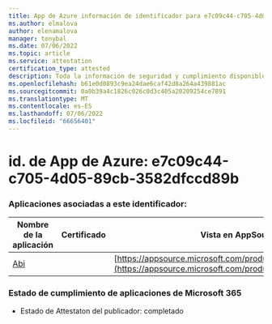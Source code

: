 ```yaml
---
title: App de Azure información de identificador para e7c09c44-c705-4d05-89cb-3582dfccd89b
ms.author: elmalova
author: elenamalova
manager: tonybal
ms.date: 07/06/2022
ms.topic: article
ms.service: attestation
certification_type: attested
description: Toda la información de seguridad y cumplimiento disponible para e7c09c44-c705-4d05-89cb-3582dfccd89b.
ms.openlocfilehash: b61e0d0893c9ea24dae6caf42d8a264a439881ac
ms.sourcegitcommit: 0a0b39a4c1826c026c0d3c405a20209254ce7891
ms.translationtype: MT
ms.contentlocale: es-ES
ms.lasthandoff: 07/06/2022
ms.locfileid: "66656401"
---
```

# <a name="azure-app-id-e7c09c44-c705-4d05-89cb-3582dfccd89b"></a>id. de App de Azure: e7c09c44-c705-4d05-89cb-3582dfccd89b


### <a name="apps-associated-with-this-id"></a>Aplicaciones asociadas a este identificador:
| **Nombre de la aplicación** | **Certificado** | **Vista en AppSource** |
|--------------|---------------|-----------------------|
| [Abi](../forward/WA200003862.md) |  | [https://appsource.microsoft.com/product/office/WA200003862](https://appsource.microsoft.com/product/office/WA200003862) |

### <a name="microsoft-365-app-compliance-status"></a>Estado de cumplimiento de aplicaciones de Microsoft 365
- Estado de Attestaton del publicador: completado
